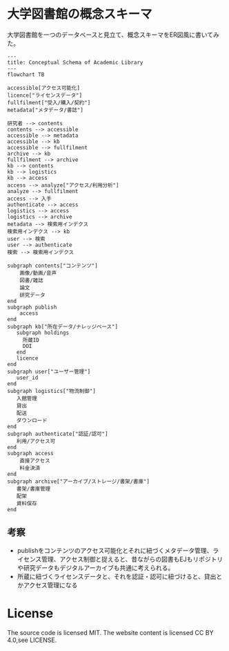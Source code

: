 # 大学図書館の概念スキーマ

大学図書館を一つのデータベースと見立て、概念スキーマをER図風に書いてみた。


```mermaid
---
title: Conceptual Schema of Academic Library
---
flowchart TB

accessible[アクセス可能化]
licence["ライセンスデータ"]
fullfilment["受入/購入/契約"]
metadata["メタデータ/書誌"]

研究者 --> contents
contents --> accessible
accessible --> metadata
accessible --> kb
accessible --> fullfilment
archive --> kb
fullfilment --> archive
kb --> contents
kb --> logistics
kb --> access
access --> analyze["アクセス/利用分析"]
analyze --> fullfilment
access --> 入手
authenticate --> access
logistics --> access
logistics --> archive
metadata --> 検索用インデクス
検索用インデクス --> kb
user --> 検索
user --> authenticate
検索 --> 検索用インデクス

subgraph contents["コンテンツ"]
    画像/動画/音声
    図書/雑誌
    論文
    研究データ
end
subgraph publish
    access
end
subgraph kb["所在データ/ナレッジベース"]
   subgraph holdings
     所蔵ID
     DOI
   end
   licence
end
subgraph user["ユーザー管理"]
   user_id
end
subgraph logistics["物流制御"]
   入館管理
   貸出
   配送
   ダウンロード
end 
subgraph authenticate["認証/認可"]
   利用/アクセス可
end
subgraph access
    直接アクセス
    料金決済
end 
subgraph archive["アーカイブ/ストレージ/書架/書庫"]
   書架/書庫管理
   配架
   資料保存
end  

```

## 考察

- publishをコンテンツのアクセス可能化とそれに紐づくメタデータ管理、ライセンス管理、アクセス制御と捉えると、昔ながらの図書もEJもリポジトリや研究データもデジタルアーカイブも共通に考えられる。
- 所蔵に紐づくライセンスデータと、それを認証・認可に紐づけると、貸出とかアクセス管理になる


# License
The source code is licensed MIT. The website content is licensed CC BY 4.0,see LICENSE.
